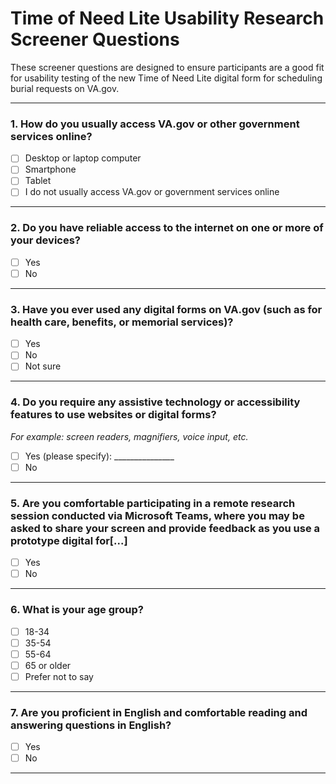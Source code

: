 # Time of Need Lite Usability Research Screener Questions

These screener questions are designed to ensure participants are a good fit for usability testing of the new Time of Need Lite digital form for scheduling burial requests on VA.gov.

---

### 1. How do you usually access VA.gov or other government services online?
- [ ] Desktop or laptop computer
- [ ] Smartphone
- [ ] Tablet
- [ ] I do not usually access VA.gov or government services online

---

### 2. Do you have reliable access to the internet on one or more of your devices?
- [ ] Yes
- [ ] No

---

### 3. Have you ever used any digital forms on VA.gov (such as for health care, benefits, or memorial services)?
- [ ] Yes
- [ ] No
- [ ] Not sure

---

### 4. Do you require any assistive technology or accessibility features to use websites or digital forms?  
*For example: screen readers, magnifiers, voice input, etc.*
- [ ] Yes (please specify): _______________
- [ ] No

---

### 5. Are you comfortable participating in a remote research session conducted via Microsoft Teams, where you may be asked to share your screen and provide feedback as you use a prototype digital for[...]
- [ ] Yes
- [ ] No

---

### 6. What is your age group?
- [ ] 18-34
- [ ] 35-54
- [ ] 55-64
- [ ] 65 or older
- [ ] Prefer not to say

---

### 7. Are you proficient in English and comfortable reading and answering questions in English?
- [ ] Yes
- [ ] No

---
